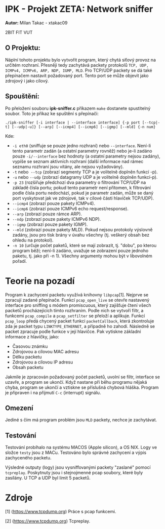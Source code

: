 IPK - Projekt ZETA: Network sniffer
===
**Autor:** Milan Takac - xtakac09

2BIT FIT VUT 

O Projektu:
---
Náplní tohoto projektu bylo vytvořit program, který chytá síťový provoz na určitém rozhraní.
Přesněji tedy zachytává packety protokolů `TCP, UDP, ICMPv4, ICMPv6, ARP, NDP, IGMP, MLD`.
Pro TCP/UDP packety se dá také přepínačem nastavit požadovaný port. Tento port se může objevit jako
zdrojový i jako cílový.

Spouštění:
---
Po přeložení souboru **ipk-sniffer.c** příkazem `make` dostanete spustitelný soubor.
Toto je příkaz ke spuštění s přepínači:

`./ipk-sniffer [-i interface | --interface interface] {-p port [--tcp|-t] [--udp|-u]} [--arp] [--icmp4] [--icmp6] [--igmp] [--mld] {-n num}`

Kde:
* `-i eth0` (sniffuje se pouze jedno rozhraní) nebo `--interface`. Není-li tento parametr zadán (a ostatní parametry rovněž) nebo je-li zadáno pouze `-i/--interface` bez hodnoty (a ostatní parametry nejsou zadány), vypíše se seznam aktivních rozhraní (další informace nad rámec seznamu rozhraní jsou vítány, ale nejsou vyžadovány).
* `-t` nebo` --tcp` (zobrazí segmenty TCP a je volitelně doplněn funkcí -p).
* `-u` nebo `--udp` (zobrazí datagramy UDP a je volitelně doplněn funkcí-p).
* `-p 23` (rozšiřuje předchozí dva parametry o filtrování TCP/UDP na základě čísla portu; pokud tento parametr není přítomen, k filtrování podle čísla portu nedochází, pokud je parametr zadán, může se daný port vyskytovat jak ve zdrojové, tak v cílové části hlaviček TCP/UDP).
* `--icmp4` (zobrazí pouze pakety ICMPv4).
* `--icmp6` (zobrazí pouze ICMPv6 echo request/response).
* `--arp` (zobrazí pouze rámce ARP).
* `--ndp` (zobrazí pouze pakety ICMPv6 NDP).
* `--igmp` (zobrazí pouze pakety IGMP).
* `--mld` (zobrazí pouze pakety MLD).
Pokud nejsou protokoly výslovně zadány, jsou pro tisk brány v úvahu všechny (tj. veškerý obsah bez ohledu na protokol).
* `-n 10` (určuje počet paketů, které se mají zobrazit, tj. "dobu", po kterou program běží; není-li zadáno, uvažuje se zobrazení pouze jednoho paketu, tj. jako při -n 1).
Všechny argumenty mohou být v libovolném pořadí.

**Teorie na pozadí**
===
Program k zachycení packetu využívá knihovny `libpcap`[1].
Nejprve se zpracují zadané přepínače. 
Funkcí `pcap_open_live` se otevře nastavený interface pro sniffing s módem promiscuous, který zajišťuje čtení všech packetů procházejících tímto rozhraním.
Podle nich se vytvoří filtr, a funkcemi `pcap_compile` a `pcap_setfilter` se přeloží a aplikuje.
Funkcí `pcap_loop` předá chycený packet funkci `packetCallback`, která zkontroluje zda je packet typu `LINKTYPE_ETHERNET`, a případně ho zahodí.
Následně se packet zpracuje podle funkce v její hlavičce. Pak vytiskne základní informace z hlavičky, jako:
* Časovou známku
* Zdrojovou a cílovou MAC adresu 
* Délku packetu
* Zdrojovou a cílovou IP adresu
* Obsah packetu

Jakmile je zpracován požadovaný počet packetů, uvolní se filtr, interface se uzavře, a program se ukončí.
Když nastane při běhu programu nějaká chyba, program se ukončí a vztiskne se příslušná chybová hláška.
Program je připraven i na přijmutí `C-c` (interrupt) signálu.

**Omezení**
---
Jediné s čím má program problém jsou `MLD` packety, nechce je zachytávat.

**Testování**
---
Testování probíhalo na systému MACOS (Apple silicon), a OS NIX. Logy ve složce `testy` jsou z MACu. Testováno bylo správné zachycení a výpis
zachyceného packetu.


Výsledné outputy (logy) jsou vysniffovanými packety "zaslané" pomocí `tcpreplay`. Poskytnuty jsou i stejnojmenné pcap soubory, které byly zasílány. U TCP a UDP byl limit 5 packetů.

**Zdroje**
===
[1] (https://www.tcpdump.org) Práce s pcap funkcemi.

[2] (https://www.tcpdump.org) Tcpreplay.
